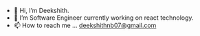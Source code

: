 - 👋 Hi, I’m Deekshith.
- 👀 I’m Software Engineer currently working on react technology.
- 📫 How to reach me ... deekshithnb07@gmail.com
